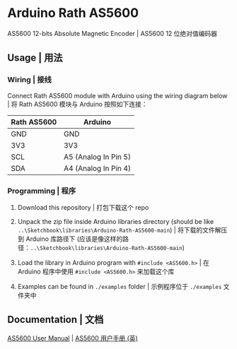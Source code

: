 # Arduino Rath AS5600

AS5600 12-bits Absolute Magnetic Encoder | AS5600 12 位绝对值编码器

## Usage | 用法

### Wiring | 接线

Connect Rath AS5600 module with Arduino using the wiring diagram below | 将 Rath AS5600 模块与 Arduino 按照如下连接：

| Rath AS5600 | Arduino              |
| ----------- | -------------------- |
| GND         | GND                  |
| 3V3         | 3V3                  |
| SCL         | A5 (Analog In Pin 5) |
| SDA         | A4 (Analog In Pin 4) |

### Programming | 程序

1. Download this repository | 打包下载这个 repo

2. Unpack the zip file inside Arduino libraries directory (should be like `..\Sketchbook\libraries\Arduino-Rath-AS5600-main`) | 将下载的文件解压到 Arduino 库路径下 (应该是像这样的路径：`..\Sketchbook\libraries\Arduino-Rath-AS5600-main`)

3. Load the library in Arduino program with `#include <AS5600.h>` | 在 Arduino 程序中使用 `#include <AS5600.h>` 来加载这个库

4. Examples can be found in `./examples` folder | 示例程序位于 `./examples` 文件夹中

## Documentation | 文档

[AS5600 User Manual](https://raw.githubusercontent.com/uncertainty-cc/Arduino-Rath-AS5600/main/docs/AS5600_DS000365_5-00.pdf) | [AS5600 用户手册 (英)](https://raw.githubusercontent.com/uncertainty-cc/Arduino-Rath-AS5600/main/docs/AS5600_DS000365_5-00.pdf)
